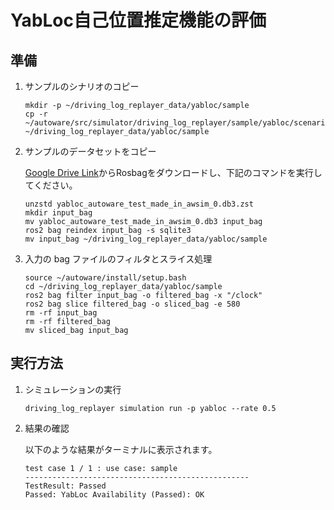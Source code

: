 # YabLoc自己位置推定機能の評価

## 準備

1. サンプルのシナリオのコピー

   ```shell
   mkdir -p ~/driving_log_replayer_data/yabloc/sample
   cp -r ~/autoware/src/simulator/driving_log_replayer/sample/yabloc/scenario.yaml ~/driving_log_replayer_data/yabloc/sample
   ```

2. サンプルのデータセットをコピー

   [Google Drive Link](https://drive.google.com/file/d/1zKTGRH4lD-wptpOdNCgpiPfGRDP0XrUm/view)からRosbagをダウンロードし、下記のコマンドを実行してください。

   ```shell
   unzstd yabloc_autoware_test_made_in_awsim_0.db3.zst
   mkdir input_bag
   mv yabloc_autoware_test_made_in_awsim_0.db3 input_bag
   ros2 bag reindex input_bag -s sqlite3
   mv input_bag ~/driving_log_replayer_data/yabloc/sample
   ```

3. 入力の bag ファイルのフィルタとスライス処理

   ```shell
   source ~/autoware/install/setup.bash
   cd ~/driving_log_replayer_data/yabloc/sample
   ros2 bag filter input_bag -o filtered_bag -x "/clock"
   ros2 bag slice filtered_bag -o sliced_bag -e 580
   rm -rf input_bag
   rm -rf filtered_bag
   mv sliced_bag input_bag
   ```

## 実行方法

1. シミュレーションの実行

   ```shell
   driving_log_replayer simulation run -p yabloc --rate 0.5
   ```

2. 結果の確認

   以下のような結果がターミナルに表示されます。

   ```shell
   test case 1 / 1 : use case: sample
   --------------------------------------------------
   TestResult: Passed
   Passed: YabLoc Availability (Passed): OK
   ```
